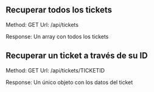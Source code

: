 ## Recuperar todos los tickets

Method: GET
Url: /api/tickets

Response: Un array con todos los tickets

## Recuperar un ticket a través de su ID

Method: GET
Url: /api/tickets/TICKETID

Response: Un único objeto con los datos del ticket